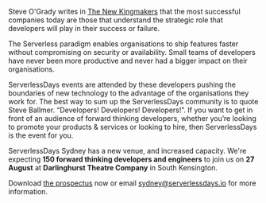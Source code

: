 Steve O'Grady writes in [The New  Kingmakers](https://thenewkingmakers.com/)  that the most successful companies today are those that understand the strategic role that developers will play in their success or failure. 

The Serverless  paradigm enables organisations to ship features faster without compromising on security or availability. Small teams of developers have never  been more productive and never had a bigger impact on their organisations.  

ServerlessDays events are attended by these developers pushing the boundaries of new technology to the advantage of the organisations they work for. The best  way to sum up the ServerlessDays community is to quote Steve Ballmer. “Developers! Developers! Developers!”. If you want to get in front of an audience of forward thinking developers, whether you’re looking to promote your products & services or looking to hire, then ServerlessDays is the event for you.

ServerlessDays Sydney has a new venue, and increased capacity. We're expecting **150 forward thinking developers and engineers** to join us on **27 August** at **Darlinghurst Theatre Company** in South Kensington.

Download [the prospectus](/static/ServerlessDaysSydney_SponsorProspectus.pdf) now or email [sydney@serverlessdays.io](mailto:sydney@serverlessdays.io) for more information.